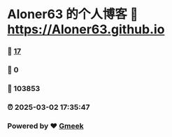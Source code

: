# Aloner63 的个人博客 :link: https://Aloner63.github.io 
### :page_facing_up: [17](https://Aloner63.github.io/tag.html) 
### :speech_balloon: 0 
### :hibiscus: 103853 
### :alarm_clock: 2025-03-02 17:35:47 
### Powered by :heart: [Gmeek](https://github.com/Meekdai/Gmeek)
